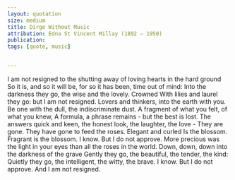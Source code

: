 ```yaml
---
layout: quotation
size: medium
title: Dirge Without Music
attribution: Edna St Vincent Millay (1892 – 1950)
publication:
tags: [quote, music]


---
```


I am not resigned to the shutting away of loving hearts in the hard ground
So it is, and so it will be, for so it has been, time out of mind:
Into the darkness they go, the wise and the lovely. Crowned
With lilies and laurel they go: but I am not resigned.
Lovers and thinkers, into the earth with you.
Be one with the dull, the indiscriminate dust.
A fragment of what you felt, of what you knew,
A formula, a phrase remains - but the best is lost.
The answers quick and keen, the honest look, the laughter, the love -
They are gone. They have gone to feed the roses. Elegant and curled
Is the blossom. Fragrant is the blossom. I know. But I do not approve.
More precious was the light in your eyes than all the roses in the world.
Down, down, down into the darkness of the grave
Gently they go, the beautiful, the tender, the kind:
Quietly they go, the intelligent, the witty, the brave.
I know. But I do not approve. And I am not resigned.
